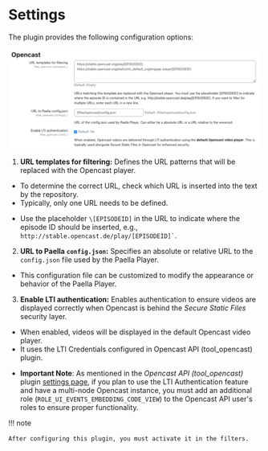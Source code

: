 # Settings

The plugin provides the following configuration options:

![Filter opencast configuration](../img/filter_config.png)


1. **URL templates for filtering:** Defines the URL patterns that will be replaced with the Opencast player.

<ul>
   <li>To determine the correct URL, check which URL is inserted into the text by the repository.</li>
   <li>Typically, only one URL needs to be defined.</li>
   <li>
      <p markdown="1">
      Use the placeholder <code>\[EPISODEID]</code> in the URL to indicate where the episode ID should be inserted, e.g., <code>http://stable.opencast.de/play/[EPISODEID]`</code>.
      </p>
   </li>
</ul>

2. **URL to Paella `config.json`:** Specifies an absolute or relative URL to the `config.json` file used by the Paella Player.

<ul>
   <li>
      This configuration file can be customized to modify the appearance or behavior of the Paella Player.
   </li>
</ul>

3. **Enable LTI authentication:** Enables authentication to ensure videos are displayed correctly when Opencast is behind the *Secure Static Files* security layer.

<ul>
   <li>
      When enabled, videos will be displayed in the default Opencast video player.
   </li>
   <li>
      It uses the LTI Credentials configured in Opencast API (tool_opencast) plugin.
   </li>
   <li>
      <p markdown="1">
      <strong>Important Note</strong>: As mentioned in the <em>Opencast API (tool_opencast)</em> plugin <a href="https://moodle.docs.opencast.org/#tool/settings/" data-wm-adjusted="done">settings page</a>, if you plan to use the LTI Authentication feature and have a multi-node Opencast instance, you must add an additional role (<code>ROLE_UI_EVENTS_EMBEDDING_CODE_VIEW</code>) to the Opencast API user's roles to ensure proper functionality.
      </p>
   </li>
</ul>

!!! note

    After configuring this plugin, you must activate it in the filters.
